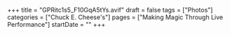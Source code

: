 +++
title = "GPRitc1s5_F10GqA5tYs.avif"
draft = false
tags = ["Photos"]
categories = ["Chuck E. Cheese's"]
pages = ["Making Magic Through Live Performance"]
startDate = ""
+++
